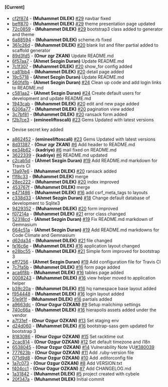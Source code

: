 
#### [Current]

#### 
 * [cf2f874](../../commit/cf2f874) - __(Muhammet DILEK)__ [#29](../../issues/29)  navbar fixed
 * [beff870](../../commit/beff870) - __(Muhammet DILEK)__ [#29](../../issues/29)  theme presentation page updated
 * [72c0859](../../commit/72c0859) - __(Muhammet DILEK)__ [#29](../../issues/29) bootstrap3 class added to generator and theme
 * [6a88594](../../commit/6a88594) - __(Muhammet DILEK)__ scheme.rb fixed
 * [361c26d](../../commit/361c26d) - __(Muhammet DILEK)__ [#20](../../issues/20) blank list and filter partial added to scaffold generator
 * [89d3fd5](../../commit/89d3fd5) - __(Onur zgr ZKAN)__ Update README.md
 * [6f57aa7](../../commit/6f57aa7) - __(Ahmet Sezgin Duran)__ Update README.md
 * [7c1f307](../../commit/7c1f307) - __(Muhammet DILEK)__ [#20](../../issues/20) show_for config added
 * [ca81bb4](../../commit/ca81bb4) - __(Muhammet DILEK)__ [#20](../../issues/20) detail page added
 * [19c5718](../../commit/19c5718) - __(Ahmet Sezgin Duran)__ Update README.md
 * [560fd1b](../../commit/560fd1b) - __(Ahmet Sezgin Duran)__ [#24](../../issues/24) Clean up code and add login links to README.md
 * [c581aa2](../../commit/c581aa2) - __(Ahmet Sezgin Duran)__ [#24](../../issues/24) Create default users for development and update README.md
 * [1943cab](../../commit/1943cab) - __(Muhammet DILEK)__ [#20](../../issues/20) edit and new page added
 * [6206a77](../../commit/6206a77) - __(Muhammet DILEK)__ [#20](../../issues/20) pagination view added
 * [3c7bf81](../../commit/3c7bf81) - __(Muhammet DILEK)__ [#20](../../issues/20) ransack form added
 * [f2b7ce3](../../commit/f2b7ce3) - __(emineeliftoscali)__ [#23](../../issues/23) Gems Updated with latest versions

- Devise secret key added

 * [a862452](../../commit/a862452) - __(emineeliftoscali)__ [#23](../../issues/23) Gems Updated with latest versions
 * [8d31387](../../commit/8d31387) - __(Onur zgr ZKAN)__ [#6](../../issues/6) Add header to README.md
 * [ee34b62](../../commit/ee34b62) - __(kadriye)__ [#6](../../issues/6) mail fixed on README.md
 * [3622339](../../commit/3622339) - __(kadriye)__ [#6](../../issues/6) README.md updated
 * [c2cab5d](../../commit/c2cab5d) - __(Ahmet Sezgin Duran)__ [#19](../../issues/19) Add README.md markdown for Travis CI
 * [13a97e6](../../commit/13a97e6) - __(Muhammet DILEK)__ [#20](../../issues/20) ransack added
 * [f1f8c33](../../commit/f1f8c33) - __(Muhammet DILEK)__ merge
 * [28ec222](../../commit/28ec222) - __(Muhammet DILEK)__ [#20](../../issues/20) index improved
 * [453767f](../../commit/453767f) - __(Muhammet DILEK)__ merge
 * [e471486](../../commit/e471486) - __(Muhammet DILEK)__ [#16](../../issues/16) add csrf_meta_tags to layouts
 * [c338d33](../../commit/c338d33) - __(Ahmet Sezgin Duran)__ [#18](../../issues/18) Change default database of development to Sqlite3
 * [9429352](../../commit/9429352) - __(Muhammet DILEK)__ [#20](../../issues/20) form improved
 * [f07214a](../../commit/f07214a) - __(Muhammet DILEK)__ [#21](../../issues/21) error class changed
 * [52318cd](../../commit/52318cd) - __(Ahmet Sezgin Duran)__ [#19](../../issues/19) Fix README.md markdown of Gemnasium
 * [664c51a](../../commit/664c51a) - __(Ahmet Sezgin Duran)__ [#19](../../issues/19) Add README.md markdowns for Code Climate and Gemnasium
 * [d62da34](../../commit/d62da34) - __(Muhammet DILEK)__ [#21](../../issues/21) file changed
 * [fe16c6e](../../commit/fe16c6e) - __(Muhammet DILEK)__ [#16](../../issues/16) application layout changed
 * [e28bc55](../../commit/e28bc55) - __(Muhammet DILEK)__ [#21](../../issues/21) Simple form improved for bootstrap 3
 * [eff7256](../../commit/eff7256) - __(Ahmet Sezgin Duran)__ [#19](../../issues/19) Add configuration file for Travis CI
 * [7c7fa5b](../../commit/7c7fa5b) - __(Muhammet DILEK)__ [#16](../../issues/16) form page added
 * [aca6f8b](../../commit/aca6f8b) - __(Muhammet DILEK)__ [#16](../../issues/16) tables page added
 * [0008243](../../commit/0008243) - __(Muhammet DILEK)__ [#16](../../issues/16) view helper moved to application helper
 * [b39c20a](../../commit/b39c20a) - __(Muhammet DILEK)__ [#16](../../issues/16) hq namespace base layout added
 * [f954448](../../commit/f954448) - __(Muhammet DILEK)__ [#16](../../issues/16) login layout added
 * [51e9f1f](../../commit/51e9f1f) - __(Muhammet DILEK)__ [#16](../../issues/16) partials added
 * [a9663dc](../../commit/a9663dc) - __(Onur Ozgur OZKAN)__ [#9](../../issues/9) Setup mailchimp settings
 * [740c66a](../../commit/740c66a) - __(Muhammet DILEK)__ [#16](../../issues/16) hierapolis assets added under the vendor
 * [a7f31ef](../../commit/a7f31ef) - __(Onur Ozgur OZKAN)__ [#13](../../issues/13) Set staging env
 * [d24d060](../../commit/d24d060) - __(Muhammet DILEK)__ [#16](../../issues/16) bootstrap-sass gem updated for bootstrap 3
 * [8183086](../../commit/8183086) - __(Onur Ozgur OZKAN)__ [#15](../../issues/15) Set racktime out
 * [2cac814](../../commit/2cac814) - __(Onur Ozgur OZKAN)__ [#12](../../issues/12) Set default timezone and i18n
 * [6538045](../../commit/6538045) - __(Onur Ozgur OZKAN)__ [#14](../../issues/14) Vulnerability Note VU[#380039](../../issues/380039)
 * [777623b](../../commit/777623b) - __(Onur Ozgur OZKAN)__ [#11](../../issues/11) Add .ruby-version file
 * [071d9d8](../../commit/071d9d8) - __(Onur Ozgur OZKAN)__ [#10](../../issues/10) Add .editorconfig file
 * [1a7c073](../../commit/1a7c073) - __(Onur Ozgur OZKAN)__ [#8](../../issues/8) Add VERSION.txt
 * [f404cc1](../../commit/f404cc1) - __(Onur Ozgur OZKAN)__ [#7](../../issues/7) Add CHANGELOG.md
 * [1a31842](../../commit/1a31842) - __(Muhammet DILEK)__ [#5](../../issues/5) project created with cybele
 * [20f347a](../../commit/20f347a) - __(Muhammet DILEK)__ Initial commit
